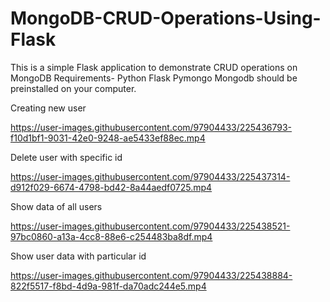# MongoDB-CRUD-Operations-Using-Flask
This is a simple Flask application to demonstrate CRUD operations on MongoDB
Requirements-
Python
Flask
Pymongo
Mongodb should be preinstalled on your computer.

Creating new user


https://user-images.githubusercontent.com/97904433/225436793-f10d1bf1-9031-42e0-9248-ae5433ef88ec.mp4

Delete user with specific id



https://user-images.githubusercontent.com/97904433/225437314-d912f029-6674-4798-bd42-8a44aedf0725.mp4

Show data of all users



https://user-images.githubusercontent.com/97904433/225438521-97bc0860-a13a-4cc8-88e6-c254483ba8df.mp4

Show user data with particular id



https://user-images.githubusercontent.com/97904433/225438884-822f5517-f8bd-4d9a-981f-da70adc244e5.mp4






